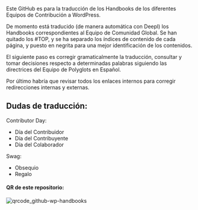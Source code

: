 Este GitHub es para la traducción de los Handbooks de los diferentes Equipos de Contribución a WordPress.

De momento está traducido (de manera automática con Deepl) los Handbooks correspondientes al Equipo de Comunidad Global. Se han quitado los #TOP, y se ha separado los índices de contenido de cada página, y puesto en negrita para una mejor identificación de los contenidos. 

El siguiente paso es corregir gramaticalmente la traducción, consultar y tomar decisiones respecto a determinadas palabras siguiendo las directrices del Equipo de Polyglots en Español.

Por último habría que revisar todos los enlaces internos para corregir redirecciones internas y externas.

## Dudas de traducción:

Contributor Day:
- Día del Contribuidor
- Día del Contribuyente
- Día del Colaborador

Swag:
- Obsequio
- Regalo

#### QR de este repositorio:

![qrcode_github-wp-handbooks](https://github.com/lumicliment/wp-handbooks/assets/148436250/af443056-a43d-4a11-900a-5b09901be1e7)
